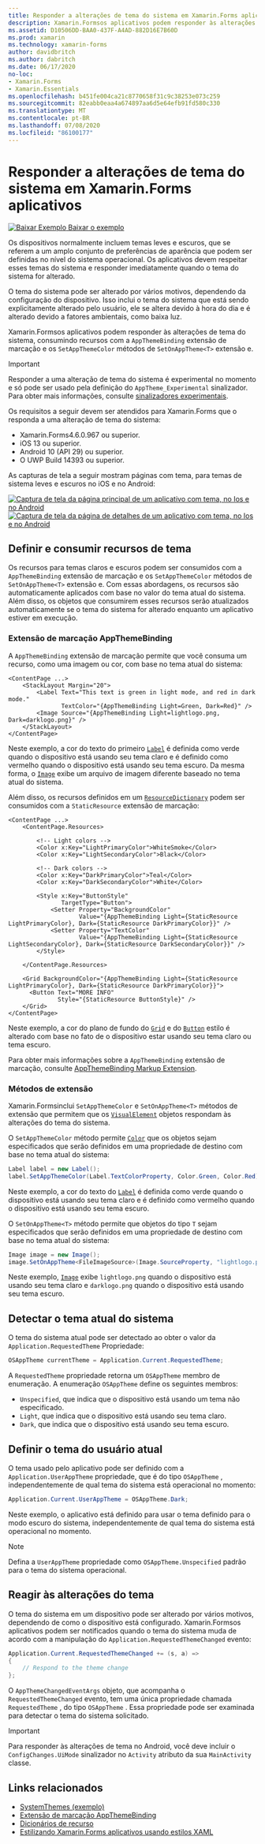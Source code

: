 ```yaml
---
title: Responder a alterações de tema do sistema em Xamarin.Forms aplicativos
description: Xamarin.Formsos aplicativos podem responder às alterações de tema do sistema operacional usando o tipo OnAppTheme e a extensão de marcação DynamicResource.
ms.assetid: D10506DD-BAA0-437F-A4AD-882D16E7B60D
ms.prod: xamarin
ms.technology: xamarin-forms
author: davidbritch
ms.author: dabritch
ms.date: 06/17/2020
no-loc:
- Xamarin.Forms
- Xamarin.Essentials
ms.openlocfilehash: b451fe004ca21c8770658f31c9c38253e073c259
ms.sourcegitcommit: 82eabb0eaa4a674897aa6d5e64efb91fd580c330
ms.translationtype: MT
ms.contentlocale: pt-BR
ms.lasthandoff: 07/08/2020
ms.locfileid: "86100177"
---
```

# <a name="respond-to-system-theme-changes-in-xamarinforms-applications"></a>Responder a alterações de tema do sistema em Xamarin.Forms aplicativos

[![Baixar Exemplo](~/media/shared/download.png) Baixar o exemplo](https://docs.microsoft.com/samples/xamarin/xamarin-forms-samples/userinterface-systemthemesdemo/)

Os dispositivos normalmente incluem temas leves e escuros, que se referem a um amplo conjunto de preferências de aparência que podem ser definidas no nível do sistema operacional. Os aplicativos devem respeitar esses temas do sistema e responder imediatamente quando o tema do sistema for alterado.

O tema do sistema pode ser alterado por vários motivos, dependendo da configuração do dispositivo. Isso inclui o tema do sistema que está sendo explicitamente alterado pelo usuário, ele se altera devido à hora do dia e é alterado devido a fatores ambientais, como baixa luz.

Xamarin.Formsos aplicativos podem responder às alterações de tema do sistema, consumindo recursos com a `AppThemeBinding` extensão de marcação e os `SetAppThemeColor` métodos de `SetOnAppTheme<T>` extensão e.

> [!IMPORTANT]
> Responder a uma alteração de tema do sistema é experimental no momento e só pode ser usado pela definição do `AppTheme_Experimental` sinalizador. Para obter mais informações, consulte [sinalizadores experimentais](~/xamarin-forms/internals/experimental-flags.md).

Os requisitos a seguir devem ser atendidos para Xamarin.Forms que o responda a uma alteração de tema do sistema:

- Xamarin.Forms4.6.0.967 ou superior.
- iOS 13 ou superior.
- Android 10 (API 29) ou superior.
- O UWP Build 14393 ou superior.

As capturas de tela a seguir mostram páginas com tema, para temas de sistema leves e escuros no iOS e no Android:

[![Captura de tela da página principal de um aplicativo com tema, no Ios e no Android](system-theme-changes-images/main-page-both-themes.png "Página principal do aplicativo com tema")](system-theme-changes-images/main-page-both-themes-large.png#lightbox "Página principal do aplicativo com tema") 
 [ ![Captura de tela da página de detalhes de um aplicativo com tema, no Ios e no Android](system-theme-changes-images/detail-page-both-themes.png "Página de detalhes do aplicativo com tema")](system-theme-changes-images/detail-page-both-themes-large.png#lightbox "Página de detalhes do aplicativo com tema")

## <a name="define-and-consume-theme-resources"></a>Definir e consumir recursos de tema

Os recursos para temas claros e escuros podem ser consumidos com a `AppThemeBinding` extensão de marcação e os `SetAppThemeColor` métodos de `SetOnAppTheme<T>` extensão e. Com essas abordagens, os recursos são automaticamente aplicados com base no valor do tema atual do sistema. Além disso, os objetos que consumirem esses recursos serão atualizados automaticamente se o tema do sistema for alterado enquanto um aplicativo estiver em execução.

### <a name="appthemebinding-markup-extension"></a>Extensão de marcação AppThemeBinding

A `AppThemeBinding` extensão de marcação permite que você consuma um recurso, como uma imagem ou cor, com base no tema atual do sistema:

```xaml
<ContentPage ...>
    <StackLayout Margin="20">
        <Label Text="This text is green in light mode, and red in dark mode."
               TextColor="{AppThemeBinding Light=Green, Dark=Red}" />
        <Image Source="{AppThemeBinding Light=lightlogo.png, Dark=darklogo.png}" />
    </StackLayout>
</ContentPage>
```

Neste exemplo, a cor do texto do primeiro [`Label`](xref:Xamarin.Forms.Label) é definida como verde quando o dispositivo está usando seu tema claro e é definido como vermelho quando o dispositivo está usando seu tema escuro. Da mesma forma, o [`Image`](xref:Xamarin.Forms.Image) exibe um arquivo de imagem diferente baseado no tema atual do sistema.

Além disso, os recursos definidos em um [`ResourceDictionary`](xref:Xamarin.Forms.ResourceDictionary) podem ser consumidos com a `StaticResource` extensão de marcação:

```xaml
<ContentPage ...>
    <ContentPage.Resources>

        <!-- Light colors -->
        <Color x:Key="LightPrimaryColor">WhiteSmoke</Color>
        <Color x:Key="LightSecondaryColor">Black</Color>

        <!-- Dark colors -->
        <Color x:Key="DarkPrimaryColor">Teal</Color>
        <Color x:Key="DarkSecondaryColor">White</Color>

        <Style x:Key="ButtonStyle"
               TargetType="Button">
            <Setter Property="BackgroundColor"
                    Value="{AppThemeBinding Light={StaticResource LightPrimaryColor}, Dark={StaticResource DarkPrimaryColor}}" />
            <Setter Property="TextColor"
                    Value="{AppThemeBinding Light={StaticResource LightSecondaryColor}, Dark={StaticResource DarkSecondaryColor}}" />
        </Style>

    </ContentPage.Resources>

    <Grid BackgroundColor="{AppThemeBinding Light={StaticResource LightPrimaryColor}, Dark={StaticResource DarkPrimaryColor}}">
      <Button Text="MORE INFO"
              Style="{StaticResource ButtonStyle}" />
    </Grid>    
</ContentPage>    
```

Neste exemplo, a cor do plano de fundo do [`Grid`](xref:Xamarin.Forms.Grid) e do [`Button`](xref:Xamarin.Forms.Button) estilo é alterado com base no fato de o dispositivo estar usando seu tema claro ou tema escuro.

Para obter mais informações sobre a `AppThemeBinding` extensão de marcação, consulte [AppThemeBinding Markup Extension](~/xamarin-forms/xaml/markup-extensions/consuming.md#appthemebinding-markup-extension).

### <a name="extension-methods"></a>Métodos de extensão

Xamarin.Formsinclui `SetAppThemeColor` e `SetOnAppTheme<T>` métodos de extensão que permitem que os [`VisualElement`](xref:Xamarin.Forms.VisualElement) objetos respondam às alterações do tema do sistema.

O `SetAppThemeColor` método permite [`Color`](xref:Xamarin.Forms.Color) que os objetos sejam especificados que serão definidos em uma propriedade de destino com base no tema atual do sistema:

```csharp
Label label = new Label();
label.SetAppThemeColor(Label.TextColorProperty, Color.Green, Color.Red);
```

Neste exemplo, a cor do texto do [`Label`](xref:Xamarin.Forms.Label) é definida como verde quando o dispositivo está usando seu tema claro e é definido como vermelho quando o dispositivo está usando seu tema escuro.

O `SetOnAppTheme<T>` método permite que objetos do tipo `T` sejam especificados que serão definidos em uma propriedade de destino com base no tema atual do sistema:

```csharp
Image image = new Image();
image.SetOnAppTheme<FileImageSource>(Image.SourceProperty, "lightlogo.png", "darklogo.png");
```

Neste exemplo, [`Image`](xref:Xamarin.Forms.Image) exibe `lightlogo.png` quando o dispositivo está usando seu tema claro e `darklogo.png` quando o dispositivo está usando seu tema escuro.

## <a name="detect-the-current-system-theme"></a>Detectar o tema atual do sistema

O tema do sistema atual pode ser detectado ao obter o valor da `Application.RequestedTheme` Propriedade:

```csharp
OSAppTheme currentTheme = Application.Current.RequestedTheme;
```

A `RequestedTheme` propriedade retorna um `OSAppTheme` membro de enumeração. A enumeração `OSAppTheme` define os seguintes membros:

- `Unspecified`, que indica que o dispositivo está usando um tema não especificado.
- `Light`, que indica que o dispositivo está usando seu tema claro.
- `Dark`, que indica que o dispositivo está usando seu tema escuro.

## <a name="set-the-current-user-theme"></a>Definir o tema do usuário atual

O tema usado pelo aplicativo pode ser definido com a `Application.UserAppTheme` propriedade, que é do tipo `OSAppTheme` , independentemente de qual tema do sistema está operacional no momento:

```csharp
Application.Current.UserAppTheme = OSAppTheme.Dark;
```

Neste exemplo, o aplicativo está definido para usar o tema definido para o modo escuro do sistema, independentemente de qual tema do sistema está operacional no momento.

> [!NOTE]
> Defina a `UserAppTheme` propriedade como `OSAppTheme.Unspecified` padrão para o tema do sistema operacional.

## <a name="react-to-theme-changes"></a>Reagir às alterações do tema

O tema do sistema em um dispositivo pode ser alterado por vários motivos, dependendo de como o dispositivo está configurado. Xamarin.Formsos aplicativos podem ser notificados quando o tema do sistema muda de acordo com a manipulação do `Application.RequestedThemeChanged` evento:

```csharp
Application.Current.RequestedThemeChanged += (s, a) =>
{
    // Respond to the theme change
};
```

O `AppThemeChangedEventArgs` objeto, que acompanha o `RequestedThemeChanged` evento, tem uma única propriedade chamada `RequestedTheme` , do tipo `OSAppTheme` . Essa propriedade pode ser examinada para detectar o tema do sistema solicitado.

> [!IMPORTANT]
> Para responder às alterações de tema no Android, você deve incluir o `ConfigChanges.UiMode` sinalizador no `Activity` atributo da sua `MainActivity` classe.

## <a name="related-links"></a>Links relacionados

- [SystemThemes (exemplo)](https://docs.microsoft.com/samples/xamarin/xamarin-forms-samples/userinterface-systemthemesdemo/)
- [Extensão de marcação AppThemeBinding](~/xamarin-forms/xaml/markup-extensions/consuming.md#appthemebinding-markup-extension)
- [Dicionários de recurso](~/xamarin-forms/xaml/resource-dictionaries.md)
- [Estilizando Xamarin.Forms aplicativos usando estilos XAML](~/xamarin-forms/user-interface/styles/xaml/index.md)
